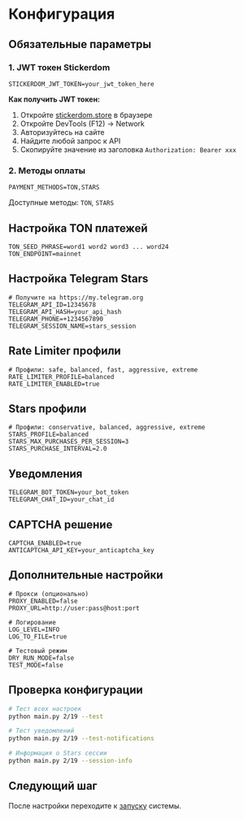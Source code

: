 # Конфигурация

## Обязательные параметры

### 1. JWT токен Stickerdom

```env
STICKERDOM_JWT_TOKEN=your_jwt_token_here
```

**Как получить JWT токен:**

1. Откройте [stickerdom.store](https://stickerdom.store) в браузере
2. Откройте DevTools (F12) → Network
3. Авторизуйтесь на сайте
4. Найдите любой запрос к API
5. Скопируйте значение из заголовка `Authorization: Bearer xxx`

### 2. Методы оплаты

```env
PAYMENT_METHODS=TON,STARS
```

Доступные методы: `TON`, `STARS`

## Настройка TON платежей

```env
TON_SEED_PHRASE=word1 word2 word3 ... word24
TON_ENDPOINT=mainnet
```

## Настройка Telegram Stars

```env
# Получите на https://my.telegram.org
TELEGRAM_API_ID=12345678
TELEGRAM_API_HASH=your_api_hash
TELEGRAM_PHONE=+1234567890
TELEGRAM_SESSION_NAME=stars_session
```

## Rate Limiter профили

```env
# Профили: safe, balanced, fast, aggressive, extreme
RATE_LIMITER_PROFILE=balanced
RATE_LIMITER_ENABLED=true
```

## Stars профили

```env
# Профили: conservative, balanced, aggressive, extreme
STARS_PROFILE=balanced
STARS_MAX_PURCHASES_PER_SESSION=3
STARS_PURCHASE_INTERVAL=2.0
```

## Уведомления

```env
TELEGRAM_BOT_TOKEN=your_bot_token
TELEGRAM_CHAT_ID=your_chat_id
```

## CAPTCHA решение

```env
CAPTCHA_ENABLED=true
ANTICAPTCHA_API_KEY=your_anticaptcha_key
```

## Дополнительные настройки

```env
# Прокси (опционально)
PROXY_ENABLED=false
PROXY_URL=http://user:pass@host:port

# Логирование
LOG_LEVEL=INFO
LOG_TO_FILE=true

# Тестовый режим
DRY_RUN_MODE=false
TEST_MODE=false
```

## Проверка конфигурации

```bash
# Тест всех настроек
python main.py 2/19 --test

# Тест уведомлений
python main.py 2/19 --test-notifications

# Информация о Stars сессии
python main.py 2/19 --session-info
```

## Следующий шаг

После настройки переходите к [запуску](run.md) системы. 